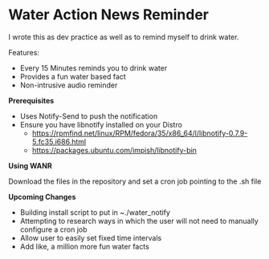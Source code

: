 # Water Action News Reminder
I wrote this as dev practice as well as to remind myself to drink water.

Features:
- Every 15 Minutes reminds you to drink water
- Provides a fun water based fact
- Non-intrusive audio reminder

**Prerequisites**
- Uses Notify-Send to push the notification
- Ensure you have libnotify installed on your Distro
  - https://rpmfind.net/linux/RPM/fedora/35/x86_64/l/libnotify-0.7.9-5.fc35.i686.html
  - https://packages.ubuntu.com/impish/libnotify-bin

**Using WANR**

Download the files in the repository and set a cron job pointing to the .sh file

**Upcoming Changes**
- Building install script to put in ~./water_notify
- Attempting to research ways in which the user will not need to manually configure a cron job
- Allow user to easily set fixed time intervals
- Add like, a million more fun water facts
